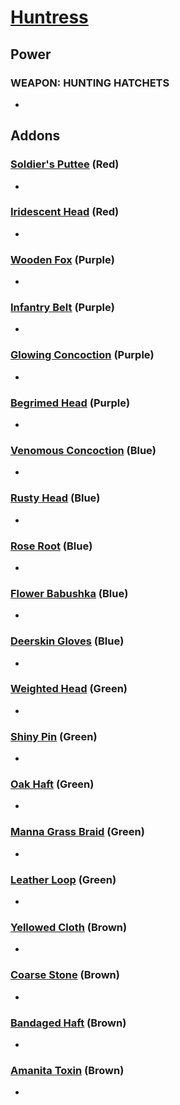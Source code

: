 # [Huntress](<https://deadbydaylight.wiki.gg/wiki/Anna>)

## Power

### WEAPON: HUNTING HATCHETS

-


## Addons

### [Soldier's Puttee](<https://deadbydaylight.wiki.gg/wiki/Soldier%27s_Puttee>) (Red)

-


### [Iridescent Head](<https://deadbydaylight.wiki.gg/wiki/Iridescent_Head>) (Red)

-


### [Wooden Fox](<https://deadbydaylight.wiki.gg/wiki/Wooden_Fox>) (Purple)

-


### [Infantry Belt](<https://deadbydaylight.wiki.gg/wiki/Infantry_Belt>) (Purple)

-


### [Glowing Concoction](<https://deadbydaylight.wiki.gg/wiki/Glowing_Concoction>) (Purple)

-


### [Begrimed Head](<https://deadbydaylight.wiki.gg/wiki/Begrimed_Head>) (Purple)

-


### [Venomous Concoction](<https://deadbydaylight.wiki.gg/wiki/Venomous_Concoction>) (Blue)

-


### [Rusty Head](<https://deadbydaylight.wiki.gg/wiki/Rusty_Head>) (Blue)

-


### [Rose Root](<https://deadbydaylight.wiki.gg/wiki/Rose_Root>) (Blue)

-


### [Flower Babushka](<https://deadbydaylight.wiki.gg/wiki/Flower_Babushka>) (Blue)

-


### [Deerskin Gloves](<https://deadbydaylight.wiki.gg/wiki/Deerskin_Gloves>) (Blue)

-


### [Weighted Head](<https://deadbydaylight.wiki.gg/wiki/Weighted_Head>) (Green)

-


### [Shiny Pin](<https://deadbydaylight.wiki.gg/wiki/Shiny_Pin>) (Green)

-


### [Oak Haft](<https://deadbydaylight.wiki.gg/wiki/Oak_Haft>) (Green)

-


### [Manna Grass Braid](<https://deadbydaylight.wiki.gg/wiki/Manna_Grass_Braid>) (Green)

-


### [Leather Loop](<https://deadbydaylight.wiki.gg/wiki/Leather_Loop>) (Green)

-


### [Yellowed Cloth](<https://deadbydaylight.wiki.gg/wiki/Yellowed_Cloth>) (Brown)

-


### [Coarse Stone](<https://deadbydaylight.wiki.gg/wiki/Coarse_Stone>) (Brown)

-


### [Bandaged Haft](<https://deadbydaylight.wiki.gg/wiki/Bandaged_Haft>) (Brown)

-


### [Amanita Toxin](<https://deadbydaylight.wiki.gg/wiki/Amanita_Toxin>) (Brown)

-
